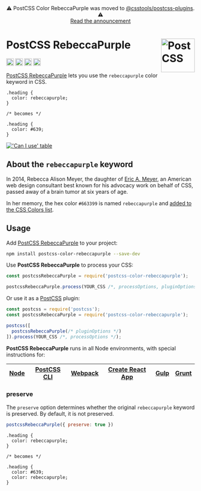 <div align="center">⚠️ PostCSS Color RebeccaPurple was moved to <a href="https://github.com/csstools/postcss-plugins/tree/main/plugins/postcss-color-rebeccapurple">@csstools/postcss-plugins</a>. ⚠️ <br>
<a href="https://github.com/csstools/postcss-plugins/discussions/75">Read the announcement</a></div>

# PostCSS RebeccaPurple [<img src="https://postcss.github.io/postcss/logo.svg" alt="PostCSS" width="90" height="90" align="right">][postcss]

[<img alt="npm version" src="https://img.shields.io/npm/v/postcss-color-rebeccapurple.svg" height="20">][npm-url]
[<img alt="CSS Standard Status" src="https://cssdb.org/images/badges/rebeccapurple-color.svg" height="20">][css-url]
[<img alt="Build Status" src="https://github.com/postcss/postcss-color-rebeccapurple/workflows/test/badge.svg" height="20">][cli-url]
[<img alt="Support Chat" src="https://img.shields.io/badge/support-chat-blue.svg" height="20">][git-url]

[PostCSS RebeccaPurple] lets you use the `rebeccapurple` color keyword in CSS.

```pcss
.heading {
  color: rebeccapurple;
}

/* becomes */

.heading {
  color: #639;
}
```

[!['Can I use' table](https://caniuse.bitsofco.de/image/css-rebeccapurple.png)](https://caniuse.com/#feat=css-rebeccapurple)

## About the `rebeccapurple` keyword

In 2014, Rebecca Alison Meyer, the daughter of [Eric A. Meyer](https://en.wikipedia.org/wiki/Eric_A._Meyer), an American web design consultant best known for his advocacy work on behalf of CSS, passed away of a brain tumor at six years of age.

In her memory, the hex color `#663399` is named `rebeccapurple` and [added to the CSS Colors list](https://lists.w3.org/Archives/Public/www-style/2014Jun/0312.html).

## Usage

Add [PostCSS RebeccaPurple] to your project:

```bash
npm install postcss-color-rebeccapurple --save-dev
```

Use **PostCSS RebeccaPurple** to process your CSS:

```js
const postcssRebeccaPurple = require('postcss-color-rebeccapurple');

postcssRebeccaPurple.process(YOUR_CSS /*, processOptions, pluginOptions */);
```

Or use it as a [PostCSS] plugin:

```js
const postcss = require('postcss');
const postcssRebeccaPurple = require('postcss-color-rebeccapurple');

postcss([
  postcssRebeccaPurple(/* pluginOptions */)
]).process(YOUR_CSS /*, processOptions */);
```

**PostCSS RebeccaPurple** runs in all Node environments, with special instructions for:

| [Node](INSTALL.md#node) | [PostCSS CLI](INSTALL.md#postcss-cli) | [Webpack](INSTALL.md#webpack) | [Create React App](INSTALL.md#create-react-app) | [Gulp](INSTALL.md#gulp) | [Grunt](INSTALL.md#grunt) |
| --- | --- | --- | --- | --- | --- |


### preserve

The `preserve` option determines whether the original `rebeccapurple` keyword
is preserved. By default, it is not preserved.

```js
postcssRebeccaPurple({ preserve: true })
```

```pcss
.heading {
  color: rebeccapurple;
}

/* becomes */

.heading {
  color: #639;
  color: rebeccapurple;
}
```

[cli-url]: https://github.com/postcss/postcss-color-rebeccapurple/actions/workflows/test.yml?query=workflow/test
[css-url]: https://cssdb.org/#rebeccapurple-color
[git-url]: https://gitter.im/postcss/postcss
[npm-url]: https://www.npmjs.com/package/postcss-color-rebeccapurple

[PostCSS]: https://github.com/postcss/postcss
[PostCSS RebeccaPurple]: https://github.com/postcss/postcss-color-rebeccapurple
